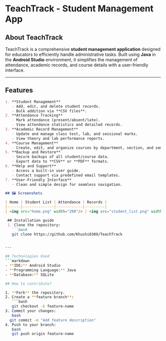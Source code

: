 # TeachTrack - Student Management App

## About TeachTrack
TeachTrack is a comprehensive **student management application** designed for educators to efficiently handle administrative tasks. Built using **Java** in the **Android Studio** environment, it simplifies the management of attendance, academic records, and course details with a user-friendly interface.

---

## Features
```markdown
1. **Student Management**
   - Add, edit, and delete student records.
   - Bulk addition via **CSV files**.
2. **Attendance Tracking**
   - Mark attendance (present/absent/late).
   - View attendance statistics and detailed records.
3. **Academic Record Management**
   - Update and manage class test, lab, and sessional marks.
   - View theory and lab performance reports.
4. **Course Management**
   - Create, edit, and organize courses by department, section, and semester.
5. **Backup and Restore**
   - Secure backups of all student/course data.
   - Export data to **CSV** or **PDF** formats.
6. **Help and Support**
   - Access a built-in user guide.
   - Contact support via predefined email templates.
7. **User-Friendly Interface**
   - Clean and simple design for seamless navigation.

## 🖼️ Screenshots

| Home | Student List | Attendance | Records |
|------|--------------|------------|---------|
| <img src="home.png" width="200"/> | <img src="student_list.png" width="200"/> | <img src="attendance.png" width="200"/> | <img src="records.png" width="200"/> |

 ## Installation guide
 1. Clone the repository:
   ```bash
   git clone https://github.com/Khushi0389/TeachTrack


---

## Technologies Used
```markdown
- **IDE:** Android Studio  
- **Programming Language:** Java  
- **Database:** SQLite  

## How to contribute?

1. **Fork** the repository.  
2. Create a **feature branch**:
   ```bash
   git checkout -b feature-name
3. Commit your changes:
   bash
  git commit -m "Add feature description"
4. Push to your branch:
   bash
   git push origin feature-name

